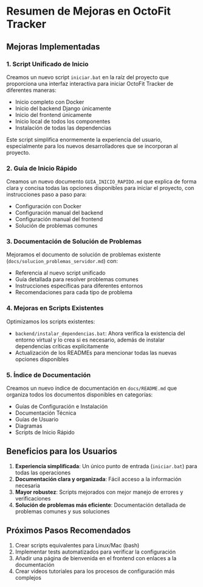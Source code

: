 # Resumen de Mejoras en OctoFit Tracker

## Mejoras Implementadas

### 1. Script Unificado de Inicio

Creamos un nuevo script `iniciar.bat` en la raíz del proyecto que proporciona una interfaz interactiva para iniciar OctoFit Tracker de diferentes maneras:

- Inicio completo con Docker
- Inicio del backend Django únicamente
- Inicio del frontend únicamente
- Inicio local de todos los componentes
- Instalación de todas las dependencias

Este script simplifica enormemente la experiencia del usuario, especialmente para los nuevos desarrolladores que se incorporan al proyecto.

### 2. Guía de Inicio Rápido

Creamos un nuevo documento `GUIA_INICIO_RAPIDO.md` que explica de forma clara y concisa todas las opciones disponibles para iniciar el proyecto, con instrucciones paso a paso para:

- Configuración con Docker
- Configuración manual del backend
- Configuración manual del frontend
- Solución de problemas comunes

### 3. Documentación de Solución de Problemas

Mejoramos el documento de solución de problemas existente (`docs/solucion_problemas_servidor.md`) con:

- Referencia al nuevo script unificado
- Guía detallada para resolver problemas comunes
- Instrucciones específicas para diferentes entornos
- Recomendaciones para cada tipo de problema

### 4. Mejoras en Scripts Existentes

Optimizamos los scripts existentes:

- `backend/instalar_dependencias.bat`: Ahora verifica la existencia del entorno virtual y lo crea si es necesario, además de instalar dependencias críticas explícitamente
- Actualización de los READMEs para mencionar todas las nuevas opciones disponibles

### 5. Índice de Documentación

Creamos un nuevo índice de documentación en `docs/README.md` que organiza todos los documentos disponibles en categorías:

- Guías de Configuración e Instalación
- Documentación Técnica
- Guías de Usuario
- Diagramas
- Scripts de Inicio Rápido

## Beneficios para los Usuarios

1. **Experiencia simplificada**: Un único punto de entrada (`iniciar.bat`) para todas las operaciones
2. **Documentación clara y organizada**: Fácil acceso a la información necesaria
3. **Mayor robustez**: Scripts mejorados con mejor manejo de errores y verificaciones
4. **Solución de problemas más eficiente**: Documentación detallada de problemas comunes y sus soluciones

## Próximos Pasos Recomendados

1. Crear scripts equivalentes para Linux/Mac (bash)
2. Implementar tests automatizados para verificar la configuración
3. Añadir una página de bienvenida en el frontend con enlaces a la documentación
4. Crear videos tutoriales para los procesos de configuración más complejos